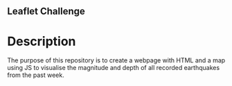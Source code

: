 ## Leaflet Challenge

# Description 

The purpose of this repository is to create a webpage with HTML and a map using JS to visualise the magnitude and depth of all recorded earthquakes from the past week. 
